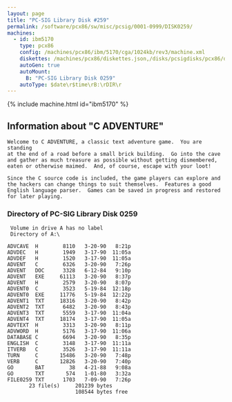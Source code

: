 ```yaml
---
layout: page
title: "PC-SIG Library Disk #259"
permalink: /software/pcx86/sw/misc/pcsig/0001-0999/DISK0259/
machines:
  - id: ibm5170
    type: pcx86
    config: /machines/pcx86/ibm/5170/cga/1024kb/rev3/machine.xml
    diskettes: /machines/pcx86/diskettes.json,/disks/pcsigdisks/pcx86/diskettes.json
    autoGen: true
    autoMount:
      B: "PC-SIG Library Disk 0259"
    autoType: $date\r$time\rB:\rDIR\r
---
```


{% include machine.html id="ibm5170" %}

## Information about "C ADVENTURE"

    Welcome to C ADVENTURE, a classic text adventure game.  You are standing
    at the end of a road before a small brick building.  Go into the cave
    and gather as much treasure as possible without getting dismembered,
    eaten or otherwise maimed.  And, of course, escape with your loot!
    
    Since the C source code is included, the game players can explore and
    the hackers can change things to suit themselves.  Features a good
    English language parser.  Games can be saved in progress and restored
    for later playing.

### Directory of PC-SIG Library Disk 0259

     Volume in drive A has no label
     Directory of A:\

    ADVCAVE  H        8110   3-20-90   8:21p
    ADVDEC   H        1949   3-17-90  11:05a
    ADVDEF   H        1520   3-17-90  11:05a
    ADVENT   C        6326   3-20-90   7:26p
    ADVENT   DOC      3328   6-12-84   9:10p
    ADVENT   EXE     61113   3-20-90   8:37p
    ADVENT   H        2579   3-20-90   8:07p
    ADVENT0  C        3523   5-19-84  12:18p
    ADVENT0  EXE     11776   5-19-84  12:22p
    ADVENT1  TXT     18316   3-20-90   8:42p
    ADVENT2  TXT      6482   3-20-90   8:43p
    ADVENT3  TXT      5559   3-17-90  11:04a
    ADVENT4  TXT     18174   3-17-90  11:05a
    ADVTEXT  H        3313   3-20-90   8:11p
    ADVWORD  H        5176   3-17-90  11:06a
    DATABASE C        6694   3-20-90   8:35p
    ENGLISH  C        3148   3-17-90  11:11a
    ITVERB   C        3526   3-17-90  11:11a
    TURN     C       15486   3-20-90   7:48p
    VERB     C       12826   3-20-90   7:40p
    GO       BAT        38   4-21-88   9:08a
    GO       TXT       574   1-01-80   3:32a
    FILE0259 TXT      1703   7-09-90   7:26p
           23 file(s)     201239 bytes
                          108544 bytes free
